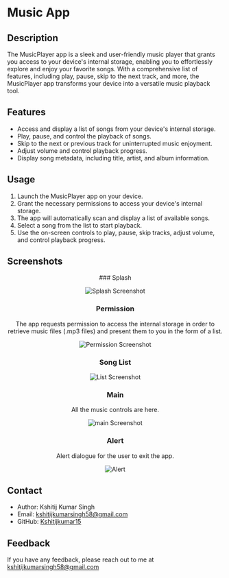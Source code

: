 
# Music App

## Description

The MusicPlayer app is a sleek and user-friendly music player that grants you access to your device's internal storage, enabling you to effortlessly explore and enjoy your favorite songs. With a comprehensive list of features, including play, pause, skip to the next track, and more, the MusicPlayer app transforms your device into a versatile music playback tool.

## Features

- Access and display a list of songs from your device's internal storage.
- Play, pause, and control the playback of songs.
- Skip to the next or previous track for uninterrupted music enjoyment.
- Adjust volume and control playback progress.
- Display song metadata, including title, artist, and album information.

## Usage

1. Launch the MusicPlayer app on your device.
2. Grant the necessary permissions to access your device's internal storage.
3. The app will automatically scan and display a list of available songs.
4. Select a song from the list to start playback.
5. Use the on-screen controls to play, pause, skip tracks, adjust volume, and control playback progress.


## Screenshots
<div align="center">
### Splash  

![Splash Screenshot](https://github.com/Kshitijkumar15/Music/blob/main/Splashscreen.jpg)

### Permission 

The app requests permission to access the internal storage in order to retrieve music files (.mp3 files) and present them to you in the form of a list.

![Permission Screenshot](https://github.com/Kshitijkumar15/Music/blob/main/Permission.png)

### Song List 

![List Screenshot](https://github.com/Kshitijkumar15/Music/blob/main/Songlist.jpg)

### Main 

All the music controls are here.

![main Screenshot](https://github.com/Kshitijkumar15/Music/blob/main/MainPage.jpg)

### Alert 

Alert dialogue for the user to exit the app.

![Alert](https://github.com/Kshitijkumar15/Music/blob/main/Quit.jpg)
</div>

## Contact

- Author: Kshitij Kumar Singh
- Email: kshitijkumarsingh58@gmail.com
- GitHub: [Kshitijkumar15](https://github.com/kshitijkumar15)


## Feedback

If you have any feedback, please reach out to me at kshitijkumarsingh58@gmail.com



